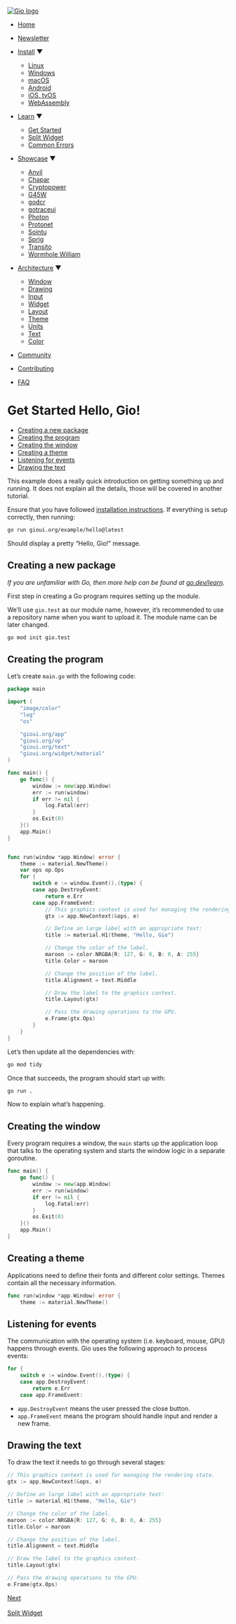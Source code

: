 [![Gio logo](/files/logo-text.svg)](/)

- [Home](/)
- [Newsletter](/news)
- [Install](/doc/install) ▼
  
  - [Linux](/doc/install/linux)
  - [Windows](/doc/install/windows)
  - [macOS](/doc/install/macos)
  - [Android](/doc/install/android)
  - [iOS, tvOS](/doc/install/ios)
  - [WebAssembly](/doc/install/wasm)
- [Learn](/doc/learn) ▼
  
  - [Get Started](/doc/learn/get-started)
  - [Split Widget](/doc/learn/split-widget)
  - [Common Errors](/doc/learn/common-errors)
- [Showcase](/doc/showcase) ▼
  
  - [Anvil](/doc/showcase/anvil)
  - [Chapar](/doc/showcase/chapar)
  - [Cryptopower](/doc/showcase/cryptopower)
  - [G45W](/doc/showcase/g45w)
  - [godcr](/doc/showcase/godcr)
  - [gotraceui](/doc/showcase/gotraceui)
  - [Photon](/doc/showcase/photon)
  - [Protonet](/doc/showcase/protonet)
  - [Sointu](/doc/showcase/sointu)
  - [Sprig](/doc/showcase/sprig)
  - [Transito](/doc/showcase/transito)
  - [Wormhole William](/doc/showcase/wormhole-william)
- [Architecture](/doc/architecture) ▼
  
  - [Window](/doc/architecture/window)
  - [Drawing](/doc/architecture/drawing)
  - [Input](/doc/architecture/input)
  - [Widget](/doc/architecture/widget)
  - [Layout](/doc/architecture/layout)
  - [Theme](/doc/architecture/theme)
  - [Units](/doc/architecture/units)
  - [Text](/doc/architecture/text)
  - [Color](/doc/architecture/color)
- [Community](/doc/community)
- [Contributing](/doc/contribute)
- [FAQ](/doc/faq)

# Get Started Hello, Gio!

- [Creating a new package](#creating-a-new-package)
- [Creating the program](#creating-the-program)
- [Creating the window](#creating-the-window)
- [Creating a theme](#creating-a-theme)
- [Listening for events](#listening-for-events)
- [Drawing the text](#drawing-the-text)

This example does a really quick introduction on getting something up and running. It does not explain all the details, those will be covered in another tutorial.

Ensure that you have followed [installation instructions](/doc/install). If everything is setup correctly, then running:

```sh
go run gioui.org/example/hello@latest
```

Should display a pretty “Hello, Gio!” message.

## Creating a new package

*If you are unfamiliar with Go, then more help can be found at [go.dev/learn](https://go.dev/learn/).*

First step in creating a Go program requires setting up the module.

We’ll use `gio.test` as our module name, however, it’s recommended to use a repository name when you want to upload it. The module name can be later changed.

```sh
go mod init gio.test
```

## Creating the program

Let’s create `main.go` with the following code:

```go
package main

import (
	"image/color"
	"log"
	"os"

	"gioui.org/app"
	"gioui.org/op"
	"gioui.org/text"
	"gioui.org/widget/material"
)

func main() {
	go func() {
		window := new(app.Window)
		err := run(window)
		if err != nil {
			log.Fatal(err)
		}
		os.Exit(0)
	}()
	app.Main()
}


func run(window *app.Window) error {
	theme := material.NewTheme()
	var ops op.Ops
	for {
		switch e := window.Event().(type) {
		case app.DestroyEvent:
			return e.Err
		case app.FrameEvent:
			// This graphics context is used for managing the rendering state.
			gtx := app.NewContext(&ops, e)

			// Define an large label with an appropriate text:
			title := material.H1(theme, "Hello, Gio")

			// Change the color of the label.
			maroon := color.NRGBA{R: 127, G: 0, B: 0, A: 255}
			title.Color = maroon

			// Change the position of the label.
			title.Alignment = text.Middle

			// Draw the label to the graphics context.
			title.Layout(gtx)

			// Pass the drawing operations to the GPU.
			e.Frame(gtx.Ops)
		}
	}
}
```

Let’s then update all the dependencies with:

```sh
go mod tidy
```

Once that succeeds, the program should start up with:

```sh
go run .
```

Now to explain what’s happening.

## Creating the window

Every program requires a window, the `main` starts up the application loop that talks to the operating system and starts the window logic in a separate goroutine.

```go
func main() {
	go func() {
		window := new(app.Window)
		err := run(window)
		if err != nil {
			log.Fatal(err)
		}
		os.Exit(0)
	}()
	app.Main()
}
```

## Creating a theme

Applications need to define their fonts and different color settings. Themes contain all the necessary information.

```go
func run(window *app.Window) error {
	theme := material.NewTheme()
```

## Listening for events

The communication with the operating system (i.e. keyboard, mouse, GPU) happens through events. Gio uses the following approach to process events:

```go
for {
	switch e := window.Event().(type) {
	case app.DestroyEvent:
		return e.Err
	case app.FrameEvent:
```

- `app.DestroyEvent` means the user pressed the close button.
- `app.FrameEvent` means the program should handle input and render a new frame.

## Drawing the text

To draw the text it needs to go through several stages:

```go
// This graphics context is used for managing the rendering state.
gtx := app.NewContext(&ops, e)

// Define an large label with an appropriate text:
title := material.H1(theme, "Hello, Gio")

// Change the color of the label.
maroon := color.NRGBA{R: 127, G: 0, B: 0, A: 255}
title.Color = maroon

// Change the position of the label.
title.Alignment = text.Middle

// Draw the label to the graphics context.
title.Layout(gtx)

// Pass the drawing operations to the GPU.
e.Frame(gtx.Ops)
```

[Next  
\
Split Widget](/doc/learn/split-widget)